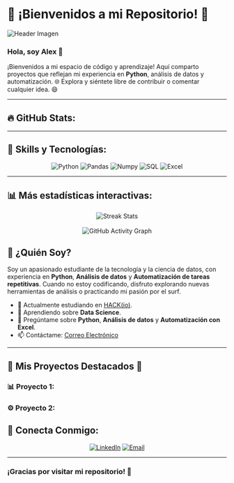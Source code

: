 # 🚀 **¡Bienvenidos a mi Repositorio!** 🎨

![Header Imagen](https://media.licdn.com/dms/image/v2/C4E16AQHZXadyQox-aA/profile-displaybackgroundimage-shrink_200_800/profile-displaybackgroundimage-shrink_200_800/0/1605626250783?e=2147483647&v=beta&t=tgOOzLCNpczdhRaZgwCo50IDFAyW-33EysgS8lOqEfw)

### Hola, soy **Alex** 👋

¡Bienvenidos a mi espacio de código y aprendizaje! Aquí comparto proyectos que reflejan mi experiencia en **Python**, análisis de datos y automatización. 🌐 Explora y siéntete libre de contribuir o comentar cualquier idea. 😄

---

## 🔥 **GitHub Stats:**

---

## 🚀 **Skills y Tecnologías:**

<p align="center">
  <img src="https://img.shields.io/badge/-Python-3776AB?style=flat-square&logo=python&logoColor=white" alt="Python" />  
  <img src="https://img.shields.io/badge/-Pandas-150458?style=flat-square&logo=pandas&logoColor=white" alt="Pandas" />
  <img src="https://img.shields.io/badge/-Numpy-013243?style=flat-square&logo=numpy&logoColor=white" alt="Numpy" />
  <img src="https://img.shields.io/badge/-SQL-4479A1?style=flat-square&logo=mysql&logoColor=white" alt="SQL" />
  <img src="https://img.shields.io/badge/-Excel-217346?style=flat-square&logo=microsoft-excel&logoColor=white" alt="Excel" />
</p>

---

## 📊 **Más estadísticas interactivas:**

<p align="center">
  <img src="https://github-readme-streak-stats.herokuapp.com/?user=tu-usuario&theme=radical&hide_border=true" alt="Streak Stats" />
  <br><br>
  <img src="https://activity-graph.herokuapp.com/graph?username=tu-usuario&bg_color=0f2d3d&color=1cadfb&line=1cadfb&point=1cadfb&area=true&hide_border=true" alt="GitHub Activity Graph">
</p>

## 👀 **¿Quién Soy?**

Soy un apasionado estudiante de la tecnología y la ciencia de datos, con experiencia en **Python**, **Análisis de datos** y **Automatización de tareas repetitivas**. Cuando no estoy codificando, disfruto explorando nuevas herramientas de análisis o practicando mi pasión por el surf.

- 🔭 Actualmente estudiando en [HACK(io)](https://www.hackio.com/).
- 🌱 Aprendiendo sobre **Data Science**.
- 💬 Pregúntame sobre **Python**, **Análisis de datos** y **Automatización con Excel**.
- 📫 Contáctame: [Correo Electrónico](mailto:alexcastrovarela@gmail.com)

---

## 🎯 **Mis Proyectos Destacados** 🌟

### 📊 Proyecto 1:


### ⚙️ Proyecto 2:


## 🤝 **Conecta Conmigo:**

<p align="center">
  <a href="https://www.linkedin.com/in/alejandro-castro-varela/"><img src="https://img.shields.io/badge/-LinkedIn-blue?style=flat-square&logo=linkedin" alt="LinkedIn"></a>
  <a href="mailto:alexcastrovarela@gmail.com"><img src="https://img.shields.io/badge/-Gmail-red?style=flat-square&logo=gmail&logoColor=white" alt="Email"></a>
</p>

---

### **¡Gracias por visitar mi repositorio!** 🙌
